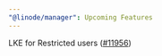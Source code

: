 ```yaml
---
"@linode/manager": Upcoming Features
---
```


LKE for Restricted users  ([#11956](https://github.com/linode/manager/pull/11956))

